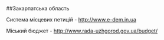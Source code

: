 ##Закарпатська область

Система місцевих петицій - http://www.e-dem.in.ua  

Міський бюджет - http://www.rada-uzhgorod.gov.ua/budget/


